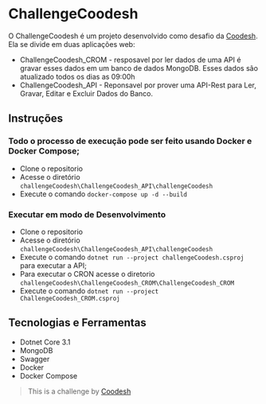 # ChallengeCoodesh  

O ChallengeCoodesh é um projeto desenvolvido como desafio da [Coodesh](https://coodesh.com/). Ela se divide em duas aplicações web:  
- ChallengeCoodesh_CROM - resposavel por ler dados de uma API é gravar esses dados em um banco de dados MongoDB. Esses dados são atualizado todos os dias
as 09:00h  
- ChallengeCoodesh_API - Reponsavel por prover uma API-Rest para Ler, Gravar, Editar e Excluir Dados do Banco.

## Instruções

### Todo o processo de execução pode ser feito usando Docker e Docker Compose;
- Clone o repositorio
- Acesse o diretório `challengeCoodesh\ChallengeCoodesh_API\challengeCoodesh`
- Execute o comando `docker-compose up -d --build` 

### Executar em modo de Desenvolvimento
- Clone o repositorio
- Acesse o diretório `challengeCoodesh\ChallengeCoodesh_API\challengeCoodesh`
- Execute o comando `dotnet run --project challengeCoodesh.csproj` para executar a API;
- Para executar o CRON acesse o diretorio `challengeCoodesh\ChallengeCoodesh_CROM\ChallengeCoodesh_CROM`  
- Execute o comando `dotnet run --project ChallengeCoodesh_CROM.csproj`

## Tecnologias e Ferramentas
 - Dotnet Core 3.1
 - MongoDB
 - Swagger
 - Docker 
 - Docker Compose


>  This is a challenge by [Coodesh](https://coodesh.com/)
